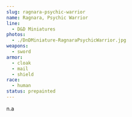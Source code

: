 ```yaml
---
slug: ragnara-psychic-warrior
name: Ragnara, Psychic Warrior
line:
  - D&D Miniatures
photos:
  - ./DnDMiniature-RagnaraPsychicWarrior.jpg
weapons:
  - sword
armor:
  - cloak
  - mail
  - shield
race:
  - human
status: prepainted
---
```


n.a
